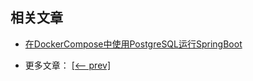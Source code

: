 ## 相关文章

+ [在DockerCompose中使用PostgreSQL运行SpringBoot](docs/在DockerCompose中使用PostgreSQL运行SpringBoot.md)

- 更多文章： [[<-- prev]](../spring-boot-docker/README.md)